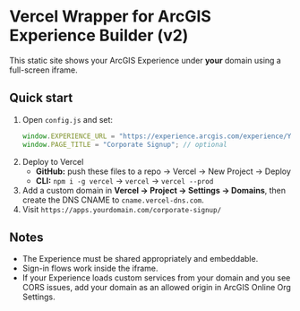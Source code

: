 # Vercel Wrapper for ArcGIS Experience Builder (v2)

This static site shows your ArcGIS Experience under **your** domain using a full-screen iframe.

## Quick start
1) Open `config.js` and set:
   ```js
   window.EXPERIENCE_URL = "https://experience.arcgis.com/experience/YOUR_APP_ID/";
   window.PAGE_TITLE = "Corporate Signup"; // optional
   ```
2) Deploy to Vercel
   - **GitHub:** push these files to a repo → Vercel → New Project → Deploy
   - **CLI:** `npm i -g vercel` → `vercel` → `vercel --prod`
3) Add a custom domain in **Vercel → Project → Settings → Domains**, then create the DNS CNAME to `cname.vercel-dns.com`.
4) Visit `https://apps.yourdomain.com/corporate-signup/`

## Notes
- The Experience must be shared appropriately and embeddable.
- Sign-in flows work inside the iframe.
- If your Experience loads custom services from your domain and you see CORS issues, add your domain as an allowed origin in ArcGIS Online Org Settings.
